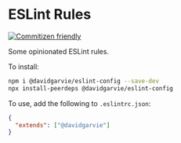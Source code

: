 # ESLint Rules
[![Commitizen friendly](https://img.shields.io/badge/commitizen-friendly-brightgreen.svg)](http://commitizen.github.io/cz-cli/)

Some opinionated ESLint rules.

To install: 

```bash
npm i @davidgarvie/eslint-config --save-dev
npx install-peerdeps @davidgarvie/eslint-config
```

To use, add the following to `.eslintrc.json`:
```json
{
  "extends": ["@davidgarvie"]
}
```
